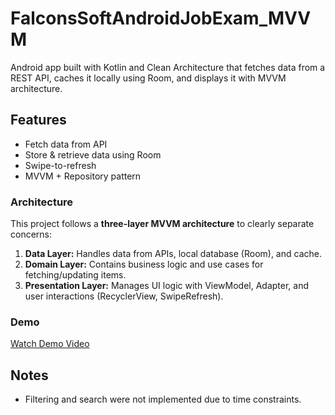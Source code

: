 # FalconsSoftAndroidJobExam_MVVM
Android app built with Kotlin and Clean Architecture that fetches data from a REST API, caches it locally using Room, and displays it with MVVM architecture.


## Features
- Fetch data from API
- Store & retrieve data using Room
- Swipe-to-refresh
- MVVM + Repository pattern

### Architecture
This project follows a **three-layer MVVM architecture** to clearly separate concerns:

1. **Data Layer:** Handles data from APIs, local database (Room), and cache.
2. **Domain Layer:** Contains business logic and use cases for fetching/updating items.
3. **Presentation Layer:** Manages UI logic with ViewModel, Adapter, and user interactions (RecyclerView, SwipeRefresh).

### Demo
[Watch Demo Video](https://youtube.com/shorts/6qoIbO5hrBI?si=JOEz_YC3WYbwsFs2)
## Notes
- Filtering and search were not implemented due to time constraints.
